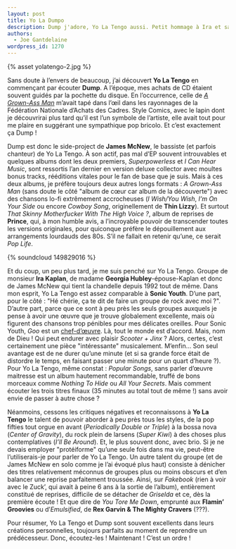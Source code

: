 ```yaml
---
layout: post
title: Yo La Dumpo
description: Dump j'adore, Yo La Tengo aussi. Petit hommage à Ira et sa bande.
authors:
  - Joe Gantdelaine
wordpress_id: 1270
---
```


{% asset yolatengo-2.jpg %}

Sans doute à l’envers de beaucoup, j’ai découvert **Yo La Tengo** en commençant
par écouter **Dump**. A l’époque, mes achats de CD étaient souvent guidés par la
pochette du disque. En l’occurrence, celle de [_A Grown-Ass Man_][1] m’avait
tapé dans l’œil dans les rayonnages de la Fédération Nationale d’Achats des
Cadres. Style Comics, avec le lapin dont je découvrirai plus tard qu’il est l’un
symbole de l’artiste, elle avait tout pour me plaire en suggérant une
sympathique pop bricolo. Et c’est exactement ça Dump !

Dump est donc le side-project de **James McNew**, le bassiste (et parfois
chanteur) de Yo La Tengo. À son actif, pas mal d’EP souvent introuvables et
quelques albums dont les deux premiers, _Superpowerless_ et _I Can Hear Music_,
sont ressortis l’an dernier en version deluxe collector avec moultes bonus
tracks, rééditions vitales pour le fan de base que je suis. Mais à ces deux
albums, je préfère toujours deux autres longs formats : _A Grown-Ass Man_ (sans
doute le côté "album de cœur car album de la découverte") avec des chansons
lo-fi extrêmement accrocheuses (_I Wish/You Wish_, _I’m On Your Side_ ou encore
_Cowboy Song_, originellement de **Thin Lizzy**). Et surtout _That Skinny
Motherfucker With The High Voice ?_, album de reprises de **Prince**, qui, à mon
humble avis, a l’incroyable pouvoir de transcender toutes les versions
originales, pour quiconque préfère le dépouillement aux arrangements lourdauds
des 80s. S’il ne fallait en retenir qu’une, ce serait _Pop Life_.

{% soundcloud 149829016 %}

Et du coup, un peu plus tard, je me suis penché sur Yo La Tengo. Groupe de
monsieur **Ira Kaplan**, de madame **Georgia Hubley**-épouse-Kaplan et donc de
James McNew qui tient la chandelle depuis 1992 tout de même. Dans mon esprit, Yo
La Tengo est assez comparable à **Sonic Youth**. D’une part, pour le côté : "Hé
chérie, ça te dit de faire un groupe de rock avec moi ?". D’autre part, parce
que ce sont à peu près les seuls groupes auxquels je pense à avoir une œuvre que
je trouve globalement excellente, mais où figurent des chansons trop pénibles
pour mes délicates oreilles. Pour Sonic Youth, _Goo_ est un [chef-d’œuvre][2].
Là, tout le monde est d’accord. Mais, nom de Dieu ! Qui peut endurer avec
plaisir *Scooter + Jinx* ? Alors, certes, c’est certainement une pièce
"intéressante" musicalement. M’enfin… Son seul avantage est de ne durer qu’une
minute (et si sa grande force était de distordre le temps, en faisant passer une
minute pour un quart d’heure ?). Pour Yo La Tengo, même constat : _Popular
Songs_, sans parler d’œuvre maitresse est un album hautement recommandable,
truffé de bons morceaux comme _Nothing To Hide_ ou _All Your Secrets_. Mais
comment écouter les trois titres finaux (35 minutes au total tout de même !)
sans avoir envie de passer à autre chose ?

Néanmoins, cessons les critiques négatives et reconnaissons à **Yo La Tengo** le
talent de pouvoir aborder à peu près tous les styles, de la pop fifties tout
orgue en avant (_Periodically Double or Triple_) à la bossa nova (_Center of
Gravity_), du rock plein de larsens (_Super Kiwi_) à des choses plus
contemplatives (_I’ll Be Around_). Et, le plus souvent donc, avec brio. Si je ne
devais employer "protéiforme" qu’une seule fois dans ma vie, peut-être
l’utiliserais-je pour parler de Yo La Tengo. Un autre talent du groupe (et de
James McNew en solo comme je l’ai évoqué plus haut) consiste à dénicher des
titres relativement méconnus de groupes plus ou moins obscurs et d’en balancer
une reprise parfaitement troussée. Ainsi, sur _Fakebook_ (rien à voir avec le
Zuck’, qui avait à peine 6 ans à la sortie de l’album), entièrement constitué de
reprises, difficile de se détacher de _Griselda_ et ce, dès la première écoute !
Et que dire de _You Tore Me Down_, emprunté aux **Flamin’ Groovies** ou
d’_Emulsified_, de **Rex Garvin & The Mighty Cravers** (???).

Pour résumer, Yo La Tengo et Dump sont souvent excellents dans leurs créations
personnelles, toujours parfaits au moment de reprendre un prédécesseur. Donc,
écoutez-les ! Maintenant ! C’est un ordre !

[1]: http://cps-static.rovicorp.com/3/JPG_400/MI0002/327/MI0002327070.jpg
[2]: https://www.youtube.com/watch?v=CTKsywYMro8
